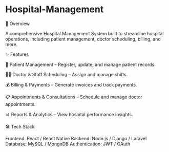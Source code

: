 # Hospital-Management

📌 Overview

A comprehensive Hospital Management System built to streamline hospital operations, including patient management, doctor scheduling, billing, and more.

✨ Features

🏥 Patient Management – Register, update, and manage patient records.

👨‍⚕️ Doctor & Staff Scheduling – Assign and manage shifts.

💰 Billing & Payments – Generate invoices and track payments.

📋 Appointments & Consultations – Schedule and manage doctor appointments.

📊 Reports & Analytics – View hospital performance insights.

🛠️ Tech Stack

Frontend: React / React Native
Backend: Node.js / Django / Laravel
Database: MySQL / MongoDB
Authentication: JWT / OAuth

